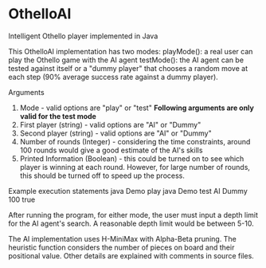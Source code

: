 # OthelloAI
Intelligent Othello player implemented in Java

This OthelloAI implementation has two modes:
playMode(): a real user can play the Othello game with the AI agent
testMode(): the AI agent can be tested against itself or a "dummy player" that chooses a random move at each step (90% average success rate against a dummy player).

Arguments 
1) Mode - valid options are "play" or "test"
**Following arguments are only valid for the test mode**
2) First player (string) - valid options are "AI" or "Dummy"
3) Second player (string) - valid options are "AI" or "Dummy"
4) Number of rounds (Integer) - considering the time constraints, around 100 rounds would give a good estimate of the AI's skills 
5) Printed Information (Boolean) - this could be turned on to see which player is winning at each round. However, for large number of rounds, this should be turned off to speed up the process.

Example execution statements
java Demo play 
java Demo test AI Dummy 100 true

After running the program, for either mode, the user must input a depth limit for the AI agent's search. A reasonable depth limit would be between 5-10. 


The AI implementation uses H-MiniMax with Alpha-Beta pruning.
The heuristic function considers the number of pieces on board and their positional value.
Other details are explained with comments in source files.

